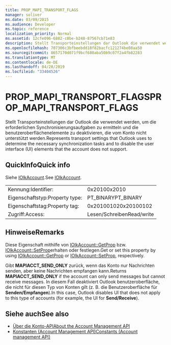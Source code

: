 ```yaml
---
title: PROP_MAPI_TRANSPORT_FLAGS
manager: soliver
ms.date: 03/09/2015
ms.audience: Developer
ms.topic: reference
localization_priority: Normal
ms.assetid: 12cfe096-6882-c0be-b248-87567cb71e83
description: Stellt Transporteinstellungen dar Outlook die verwendet werden, um die erforderlichen Synchronisierungsaufgaben zu ermitteln und die benutzeroberflächenelemente zu deaktivieren, die vom Konto nicht unterstützt werden.
ms.openlocfilehash: 707306c3bfbeebdd18f82bacfc121274be08aa50
ms.sourcegitcommit: 8657170d071f9bcf680aba50b9c07f2a4fb82283
ms.translationtype: MT
ms.contentlocale: de-DE
ms.lasthandoff: 04/28/2019
ms.locfileid: "33404526"
---
```

# <a name="prop_mapi_transport_flags"></a><span data-ttu-id="32a7e-103">PROP_MAPI_TRANSPORT_FLAGS</span><span class="sxs-lookup"><span data-stu-id="32a7e-103">PROP_MAPI_TRANSPORT_FLAGS</span></span>

<span data-ttu-id="32a7e-104">Stellt Transporteinstellungen dar Outlook die verwendet werden, um die erforderlichen Synchronisierungsaufgaben zu ermitteln und die benutzeroberflächenelemente zu deaktivieren, die vom Konto nicht unterstützt werden.</span><span class="sxs-lookup"><span data-stu-id="32a7e-104">Represents transport settings that Outlook uses to determine the necessary synchronization tasks and to disable the user interface (UI) elements that the account does not support.</span></span>
  
## <a name="quick-info"></a><span data-ttu-id="32a7e-105">QuickInfo</span><span class="sxs-lookup"><span data-stu-id="32a7e-105">Quick info</span></span>

<span data-ttu-id="32a7e-106">Siehe [IOlkAccount](iolkaccount.md).</span><span class="sxs-lookup"><span data-stu-id="32a7e-106">See [IOlkAccount](iolkaccount.md).</span></span>
  
|||
|:-----|:-----|
|<span data-ttu-id="32a7e-107">Kennung:</span><span class="sxs-lookup"><span data-stu-id="32a7e-107">Identifier:</span></span>  <br/> |<span data-ttu-id="32a7e-108">0x2010</span><span class="sxs-lookup"><span data-stu-id="32a7e-108">0x2010</span></span>  <br/> |
|<span data-ttu-id="32a7e-109">Eigenschaftstyp:</span><span class="sxs-lookup"><span data-stu-id="32a7e-109">Property type:</span></span>  <br/> |<span data-ttu-id="32a7e-110">PT_BINARY</span><span class="sxs-lookup"><span data-stu-id="32a7e-110">PT_BINARY</span></span>  <br/> |
|<span data-ttu-id="32a7e-111">Eigenschaftstag:</span><span class="sxs-lookup"><span data-stu-id="32a7e-111">Property tag:</span></span>  <br/> |<span data-ttu-id="32a7e-112">0x20100102</span><span class="sxs-lookup"><span data-stu-id="32a7e-112">0x20100102</span></span>  <br/> |
|<span data-ttu-id="32a7e-113">Zugriff:</span><span class="sxs-lookup"><span data-stu-id="32a7e-113">Access:</span></span>  <br/> |<span data-ttu-id="32a7e-114">Lesen/Schreiben</span><span class="sxs-lookup"><span data-stu-id="32a7e-114">Read/write</span></span>  <br/> |
   
## <a name="remarks"></a><span data-ttu-id="32a7e-115">Hinweise</span><span class="sxs-lookup"><span data-stu-id="32a7e-115">Remarks</span></span>

<span data-ttu-id="32a7e-116">Diese Eigenschaft mithilfe von [IOlkAccount::GetProp](iolkaccount-getprop.md) bzw. [IOlkAccount::SetProp](iolkaccount-setprop.md)erhalten oder festlegen.</span><span class="sxs-lookup"><span data-stu-id="32a7e-116">Get or set this property by using [IOlkAccount::GetProp](iolkaccount-getprop.md) or [IOlkAccount::SetProp](iolkaccount-setprop.md), respectively.</span></span>
  
<span data-ttu-id="32a7e-117">Gibt **MAPIACCT_SEND_ONLY** zurück, wenn das Konto nur Nachrichten senden, aber keine Nachrichten empfangen kann.</span><span class="sxs-lookup"><span data-stu-id="32a7e-117">Returns **MAPIACCT_SEND_ONLY** if the account can only send messages but cannot receive messages.</span></span> <span data-ttu-id="32a7e-118">In diesem Fall deaktiviert Outlook benutzeroberfläche, die nicht für diesen Typ von Konten gilt (z. B. die Benutzeroberfläche für **Senden/Empfangen**).</span><span class="sxs-lookup"><span data-stu-id="32a7e-118">In this case, Outlook disables UI that does not apply to this type of accounts (for example, the UI for **Send/Receive**).</span></span>
  
## <a name="see-also"></a><span data-ttu-id="32a7e-119">Siehe auch</span><span class="sxs-lookup"><span data-stu-id="32a7e-119">See also</span></span>

- [<span data-ttu-id="32a7e-120">Über die Konto-API</span><span class="sxs-lookup"><span data-stu-id="32a7e-120">About the Account Management API</span></span>](about-the-account-management-api.md)  
- [<span data-ttu-id="32a7e-121">Konstanten (Account Management API)</span><span class="sxs-lookup"><span data-stu-id="32a7e-121">Constants (Account management API)</span></span>](constants-account-management-api.md)

